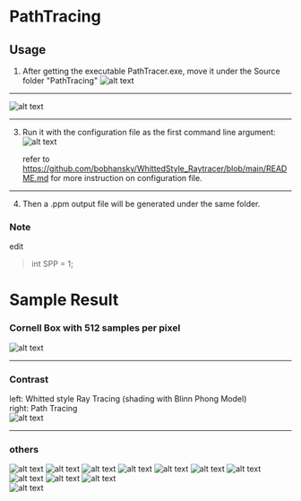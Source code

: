 # PathTracing

## Usage

1. After getting the executable PathTracer.exe, move it under the Source folder "PathTracing"
   ![alt text](https://github.com/bobhansky/PathTracing/blob/main/img/s1.png)
-----------------------
   ![alt text](https://github.com/bobhansky/PathTracing/blob/main/img/s2.png)  

-----------------------
3. Run it with the configuration file as the first command line argument:
    ![alt text](https://github.com/bobhansky/PathTracing/blob/main/img/s3.png)

   refer to https://github.com/bobhansky/WhittedStyle_Raytracer/blob/main/README.md for more instruction on configuration file.

-----------------------
4. Then a .ppm output file will be generated under the same folder.

### Note 
edit 
>int SPP = 1;



# Sample Result
### Cornell Box with 512 samples per pixel    
![alt text](https://github.com/bobhansky/PathTracing/blob/main/img/spp512_1900sec.png)

-----------------------------
### Contrast  

left: Whitted style Ray Tracing (shading with Blinn Phong Model)  
right: Path Tracing  
![alt text](https://github.com/bobhansky/PathTracing/blob/main/img/contrast.png)

----------------------------
### others  
![alt text](https://github.com/bobhansky/PathTracing/blob/main/img/junge.png)
![alt text](https://github.com/bobhansky/PathTracing/blob/main/img/rust.png)
![alt text](https://github.com/bobhansky/PathTracing/blob/main/img/2glossy.png)
![alt text](https://github.com/bobhansky/PathTracing/blob/main/img/mirrorBall1600.png)
![alt text](https://github.com/bobhansky/PathTracing/blob/main/img/copper_1600_512spp.png)
![alt text](https://github.com/bobhansky/PathTracing/blob/main/img/1600.png)
![alt text](https://github.com/bobhansky/PathTracing/blob/main/img/space_512_bloomHDR.png)
![alt text](https://github.com/bobhansky/PathTracing/blob/main/img/space_w_512_bloomHDR.png)
![alt text](https://github.com/bobhansky/PathTracing/blob/main/img/space_w_1024.png)
![alt text](https://github.com/bobhansky/PathTracing/blob/main/img/wall.png)  
![alt text](https://github.com/bobhansky/PathTracing/blob/main/img/256_wall.png)


